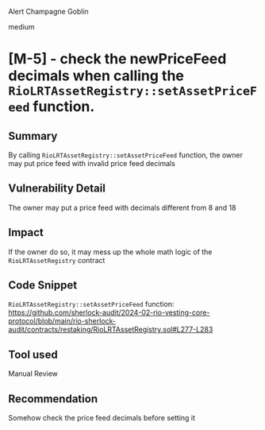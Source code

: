 Alert Champagne Goblin

medium

# [M-5] - check the newPriceFeed decimals when calling the `RioLRTAssetRegistry::setAssetPriceFeed` function.

## Summary 
By calling `RioLRTAssetRegistry::setAssetPriceFeed` function, the owner may put price feed with invalid price feed decimals

## Vulnerability Detail
The owner may put a price feed with decimals different from 8 and 18 

## Impact
If the owner do so, it may mess up the whole math logic of the `RioLRTAssetRegistry` contract

## Code Snippet
`RioLRTAssetRegistry::setAssetPriceFeed` function:
https://github.com/sherlock-audit/2024-02-rio-vesting-core-protocol/blob/main/rio-sherlock-audit/contracts/restaking/RioLRTAssetRegistry.sol#L277-L283

## Tool used

Manual Review

## Recommendation
Somehow check the price feed decimals before setting it